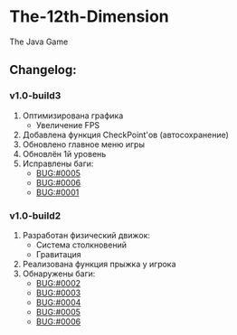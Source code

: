 # The-12th-Dimension
The Java Game

## Changelog:
### v1.0-build3
1. Оптимизирована графика
   - Увеличение FPS
2. Добавлена функция CheckPoint'ов (автосохранение)
3. Обновлено главное меню игры
4. Обновлён 1й уровень
5. Исправлены баги:
   - [BUG:#0005]( https://github.com/MrAlexorX/The-12th-Dimension/issues/6 )
   - [BUG:#0006]( https://github.com/MrAlexorX/The-12th-Dimension/issues/7 )
   - [BUG:#0001]( https://github.com/MrAlexorX/The-12th-Dimension/issues/1 )
### v1.0-build2
1. Разработан физический движок:
   - Система столкновений
   - Гравитация
2. Реализована функция прыжка у игрока
3. Обнаружены баги:
   - [BUG:#0002]( https://github.com/MrAlexorX/The-12th-Dimension/issues/3 )
   - [BUG:#0003]( https://github.com/MrAlexorX/The-12th-Dimension/issues/4 )
   - [BUG:#0004]( https://github.com/MrAlexorX/The-12th-Dimension/issues/5 )
   - [BUG:#0005]( https://github.com/MrAlexorX/The-12th-Dimension/issues/6 )
   - [BUG:#0006]( https://github.com/MrAlexorX/The-12th-Dimension/issues/7 )
